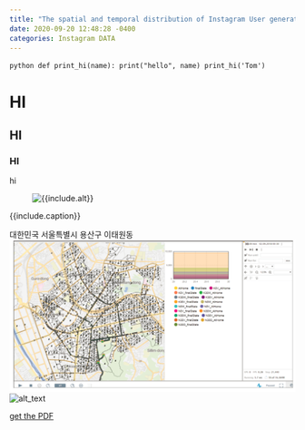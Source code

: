 ```yaml
---
title: "The spatial and temporal distribution of Instagram User generated contents in Iteawon commercial district, Seoul, Korea"
date: 2020-09-20 12:48:28 -0400
categories: Instagram DATA
---
```



​```python
def print_hi(name):
  print("hello", name)
print_hi('Tom')
​```

# HI
## HI
### HI
hi

<figure>
  <img src="{{site.url}}/{{ include.file }}" alt="{{include.alt}}">
</figure>
<figcaption>{{include.caption}}</figcaption>

대한민국 서울특별시 용산구 이태원동
![alt_text](https://github.com/jilijiliji/jilijiliji.github.io/blob/master/test.png)
![alt_text](https://github.com/jilijiliji/jilijiliji.github.io/blob/master/breath%20first%20search.ipynb)

[get the PDF](https://www.dropbox.com/s/u5ta1oemwrfy3y7/ITW_timeTest.html?dl=0)
